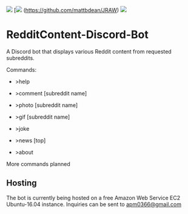 [![](https://img.shields.io/badge/Gradle-6.0.1-brightgreen)](https://gradle.org/) [![](https://img.shields.io/badge/JRAW-v1.1.0-red) (https://github.com/mattbdean/JRAW) [![](https://img.shields.io/badge/JDA-4.1.1__101-blue)](https://github.com/DV8FromTheWorld/JDA)

# RedditContent-Discord-Bot
A Discord bot that displays various Reddit content from requested subreddits.

Commands: 

- \>help

- \>comment \[subreddit name]

- \>photo \[subreddit name]

- \>gif \[subreddit name]

- \>joke

- \>news [top] 

- \>about

More commands planned

## Hosting
The bot is currently being hosted on a free Amazon Web Service EC2 Ubuntu-16.04 instance. Inquiries can be sent 
to apm0366@gmail.com
